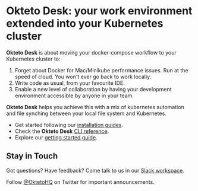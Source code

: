 # Okteto Desk: your work environment extended into your Kubernetes cluster

**Okteto Desk** is about moving your docker-compose workflow to your Kubernetes cluster to:

1. Forget about Docker for Mac/Minikube performance issues. Run at the speed of cloud. You won't ever go back to work locally.
1. Write code as usual, from your favourite IDE.
1. Enable a new level of collaboration by having your development environment accessible by anyone in your team.

**Okteto Desk** helps you achieve this with a mix of kubernetes automation and file synching between your local file system and Kubernetes.

- Get started following our [installation guides](docs/installation.md).
- Check the **Okteto Desk** [CLI reference](docs/cli-reference.md).
- Explore our [getting started guide](example).

## Stay in Touch
Got questions? Have feedback? Come talk to us in 
our [Slack workspace](https://okteto-community.slack.com/join/shared_invite/enQtNDg3MTMyMzA1OTg3LTY1NzE0MGM5YjMwOTAzN2YxZTU3ZjkzNTNkM2Y1YmJjMjlkODU5Mzc1YzY0OThkNWRhYzhkMTM2NWFlY2RkMDk).

Follow [@OktetoHQ](https://twitter.com/oktetohq) on Twitter for important announcements.
